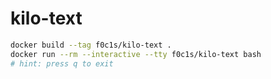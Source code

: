 # kilo-text

```bash
docker build --tag f0c1s/kilo-text .
docker run --rm --interactive --tty f0c1s/kilo-text bash
# hint: press q to exit
```
